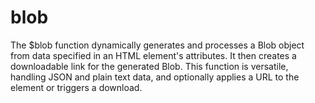 # blob
The $blob function dynamically generates and processes a Blob object from data specified in an HTML element's attributes. It then creates a downloadable link for the generated Blob. This function is versatile, handling JSON and plain text data, and optionally applies a URL to the element or triggers a download.
